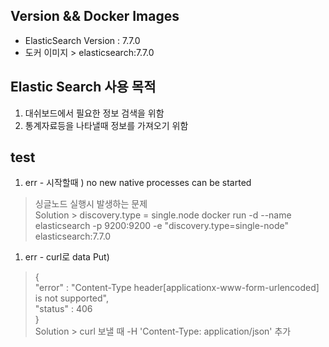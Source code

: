 ## Version && Docker Images
- ElasticSearch Version : 7.7.0
- 도커 이미지 > elasticsearch:7.7.0

## Elastic Search 사용 목적
1. 대쉬보드에서 필요한 정보 검색을 위함
2. 통계자료등을 나타낼때 정보를 가져오기 위함

## test
1. err - 시작할때 ) no new native processes can be started
> 싱글노드 실행시 발생하는 문제  
> Solution > discovery.type = single.node 
> docker run -d --name elasticsearch -p 9200:9200 -e "discovery.type=single-node" elasticsearch:7.7.0
   
1. err - curl로 data Put) 
>{  
  "error" : "Content-Type header[applicationx-www-form-urlencoded] is not supported",  
  "status" : 406  
  }  
>Solution > curl 보낼 때 -H 'Content-Type: application/json' 추가


